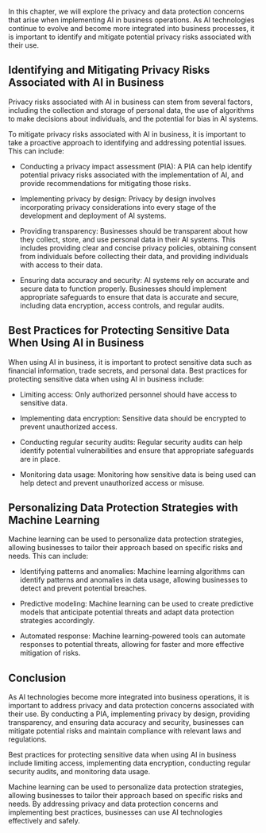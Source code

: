 
In this chapter, we will explore the privacy and data protection concerns that arise when implementing AI in business operations. As AI technologies continue to evolve and become more integrated into business processes, it is important to identify and mitigate potential privacy risks associated with their use.

Identifying and Mitigating Privacy Risks Associated with AI in Business
-----------------------------------------------------------------------

Privacy risks associated with AI in business can stem from several factors, including the collection and storage of personal data, the use of algorithms to make decisions about individuals, and the potential for bias in AI systems.

To mitigate privacy risks associated with AI in business, it is important to take a proactive approach to identifying and addressing potential issues. This can include:

* Conducting a privacy impact assessment (PIA): A PIA can help identify potential privacy risks associated with the implementation of AI, and provide recommendations for mitigating those risks.

* Implementing privacy by design: Privacy by design involves incorporating privacy considerations into every stage of the development and deployment of AI systems.

* Providing transparency: Businesses should be transparent about how they collect, store, and use personal data in their AI systems. This includes providing clear and concise privacy policies, obtaining consent from individuals before collecting their data, and providing individuals with access to their data.

* Ensuring data accuracy and security: AI systems rely on accurate and secure data to function properly. Businesses should implement appropriate safeguards to ensure that data is accurate and secure, including data encryption, access controls, and regular audits.

Best Practices for Protecting Sensitive Data When Using AI in Business
----------------------------------------------------------------------

When using AI in business, it is important to protect sensitive data such as financial information, trade secrets, and personal data. Best practices for protecting sensitive data when using AI in business include:

* Limiting access: Only authorized personnel should have access to sensitive data.

* Implementing data encryption: Sensitive data should be encrypted to prevent unauthorized access.

* Conducting regular security audits: Regular security audits can help identify potential vulnerabilities and ensure that appropriate safeguards are in place.

* Monitoring data usage: Monitoring how sensitive data is being used can help detect and prevent unauthorized access or misuse.

Personalizing Data Protection Strategies with Machine Learning
--------------------------------------------------------------

Machine learning can be used to personalize data protection strategies, allowing businesses to tailor their approach based on specific risks and needs. This can include:

* Identifying patterns and anomalies: Machine learning algorithms can identify patterns and anomalies in data usage, allowing businesses to detect and prevent potential breaches.

* Predictive modeling: Machine learning can be used to create predictive models that anticipate potential threats and adapt data protection strategies accordingly.

* Automated response: Machine learning-powered tools can automate responses to potential threats, allowing for faster and more effective mitigation of risks.

Conclusion
----------

As AI technologies become more integrated into business operations, it is important to address privacy and data protection concerns associated with their use. By conducting a PIA, implementing privacy by design, providing transparency, and ensuring data accuracy and security, businesses can mitigate potential risks and maintain compliance with relevant laws and regulations.

Best practices for protecting sensitive data when using AI in business include limiting access, implementing data encryption, conducting regular security audits, and monitoring data usage.

Machine learning can be used to personalize data protection strategies, allowing businesses to tailor their approach based on specific risks and needs. By addressing privacy and data protection concerns and implementing best practices, businesses can use AI technologies effectively and safely.
